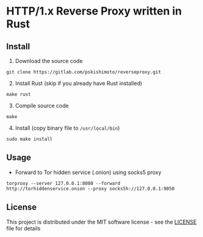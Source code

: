# HTTP/1.x Reverse Proxy written in Rust

## Install 

1. Download the source code

```
git clone https://gitlab.com/pskishimoto/reverseproxy.git
```

2. Install Rust (skip if you already have Rust installed)

```
make rust
```

3. Compile source code

```
make
```

4. Install (copy binary file to `/usr/local/bin`)

```
sudo make install
```

## Usage

* Forward to Tor hidden service (.onion) using socks5 proxy

```
torproxy --server 127.0.0.1:8080 --forward http://torhiddenservice.onion --proxy socks5h://127.0.0.1:9050
```

## License

This project is distributed under the MIT software license - see the [LICENSE](LICENSE) file for details